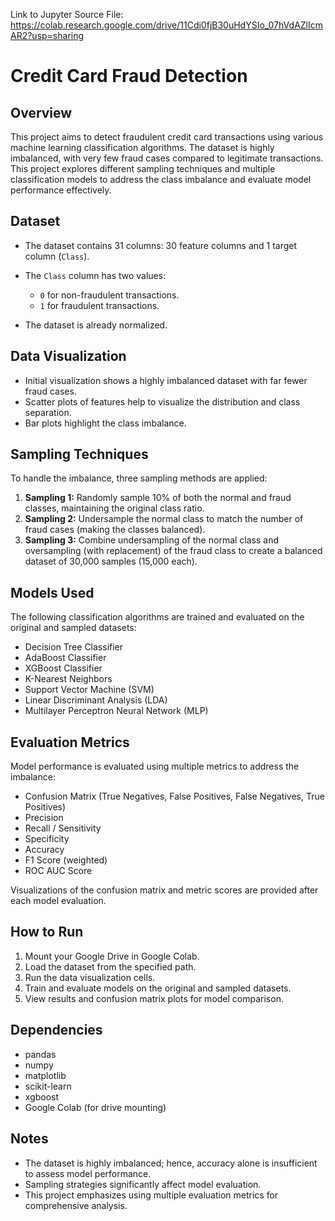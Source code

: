 Link to Jupyter Source File:
https://colab.research.google.com/drive/11Cdi0fjB30uHdYSIo_07hVdAZlIcmAR2?usp=sharing


# Credit Card Fraud Detection

## Overview

This project aims to detect fraudulent credit card transactions using various machine learning classification algorithms. The dataset is highly imbalanced, with very few fraud cases compared to legitimate transactions. This project explores different sampling techniques and multiple classification models to address the class imbalance and evaluate model performance effectively.

## Dataset

* The dataset contains 31 columns: 30 feature columns and 1 target column (`Class`).
* The `Class` column has two values:

  * `0` for non-fraudulent transactions.
  * `1` for fraudulent transactions.
* The dataset is already normalized.

## Data Visualization

* Initial visualization shows a highly imbalanced dataset with far fewer fraud cases.
* Scatter plots of features help to visualize the distribution and class separation.
* Bar plots highlight the class imbalance.

## Sampling Techniques

To handle the imbalance, three sampling methods are applied:

1. **Sampling 1:** Randomly sample 10% of both the normal and fraud classes, maintaining the original class ratio.
2. **Sampling 2:** Undersample the normal class to match the number of fraud cases (making the classes balanced).
3. **Sampling 3:** Combine undersampling of the normal class and oversampling (with replacement) of the fraud class to create a balanced dataset of 30,000 samples (15,000 each).

## Models Used

The following classification algorithms are trained and evaluated on the original and sampled datasets:

* Decision Tree Classifier
* AdaBoost Classifier
* XGBoost Classifier
* K-Nearest Neighbors
* Support Vector Machine (SVM)
* Linear Discriminant Analysis (LDA)
* Multilayer Perceptron Neural Network (MLP)

## Evaluation Metrics

Model performance is evaluated using multiple metrics to address the imbalance:

* Confusion Matrix (True Negatives, False Positives, False Negatives, True Positives)
* Precision
* Recall / Sensitivity
* Specificity
* Accuracy
* F1 Score (weighted)
* ROC AUC Score

Visualizations of the confusion matrix and metric scores are provided after each model evaluation.

## How to Run

1. Mount your Google Drive in Google Colab.
2. Load the dataset from the specified path.
3. Run the data visualization cells.
4. Train and evaluate models on the original and sampled datasets.
5. View results and confusion matrix plots for model comparison.

## Dependencies

* pandas
* numpy
* matplotlib
* scikit-learn
* xgboost
* Google Colab (for drive mounting)

## Notes

* The dataset is highly imbalanced; hence, accuracy alone is insufficient to assess model performance.
* Sampling strategies significantly affect model evaluation.
* This project emphasizes using multiple evaluation metrics for comprehensive analysis.

